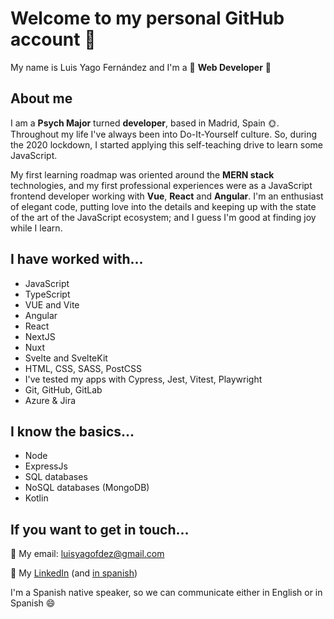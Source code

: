 # Welcome to my personal GitHub account 🤗

My name is Luis Yago Fernández and I'm a 🔮 __Web Developer__ 🔮

## About me

I am a __Psych Major__ turned __developer__, based in Madrid, Spain 🌞. Throughout my life I've always been into Do-It-Yourself culture. So, during the 2020 lockdown, I started applying this self-teaching drive to learn some JavaScript.

My first learning roadmap was oriented around the __MERN stack__ technologies, and my first professional experiences were as a JavaScript frontend developer working with __Vue__, __React__ and __Angular__. I'm an enthusiast of elegant code, putting love into the details and keeping up with the state of the art of the JavaScript ecosystem; and I guess I'm good at finding joy while I learn.

## I have worked with...

+ JavaScript
+ TypeScript
+ VUE and Vite
+ Angular
+ React
+ NextJS
+ Nuxt
+ Svelte and SvelteKit
+ HTML, CSS, SASS, PostCSS
+ I've tested my apps with Cypress, Jest, Vitest, Playwright
+ Git, GitHub, GitLab
+ Azure & Jira

## I know the basics...

+ Node
+ ExpressJs
+ SQL databases
+ NoSQL databases (MongoDB)
+ Kotlin

## If you want to get in touch...

📩 My email: luisyagofdez@gmail.com

🔭 My [LinkedIn](https://www.linkedin.com/in/luis-yago-fernandez/?locale=en_US) (and [in spanish](https://www.linkedin.com/in/luis-yago-fernandez/))

I'm a Spanish native speaker, so we can communicate either in English or in Spanish 😄

